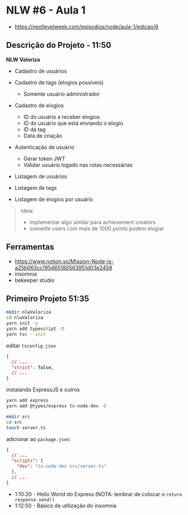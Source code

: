 # NLW #6 - Aula 1

- <https://nextlevelweek.com/episodios/node/aula-1/edicao/6>

## Descrição do Projeto - 11:50

**NLW Valoriza**

- Cadastro de usuários

- Cadastro de tags (elogios possíveis)
    - Somente usuário administrador

- Cadastro de elogios
    - ID do usuário a receber elogios
    - ID do usuário que está enviando o elogio
    - ID da tag
    - Data de criação

- Autenticação de usuário
    - Gerar token JWT
    - Validar usuário logado nas rotas necessárias

- Listagem de usuários
- Listagem de tags
- Listagem de elogios por usuário


> ideia:
> - implementar algo similar para achievement creators
> - somente users com mais de 1000 points podem elogiar


## Ferramentas

- <https://www.notion.so/Mission-Node-js-a25b063cc195465180563951d03e2459>
- insomnia
- bekeeper studio


## Primeiro Projeto 51:35

```sh
mkdir nlwValoriza
cd nlwValoriza
yarn init -y
yarn add typescript -D
yarn tsc --init
```

editar `tsconfig.json`
```json
{
  // ...
  "strict": false,
  // ...
}
```

instalando ExpressJS e outros
```sh
yarn add express
yarn add @types/express ts-node-dev -D

mkdir src
cd src
touch server.ts
```

adicionar ao `package.json`:
```json
{
  // ...
  "scripts": {
    "dev": "ts-node-dev src/server.ts"
  },
  // ...
}
```

- 1:10:20 - Hello World do Express (NOTA: lembrar de colocar o `return response.send()`
- 1:12:50 - Básico de utilização do insomnia
